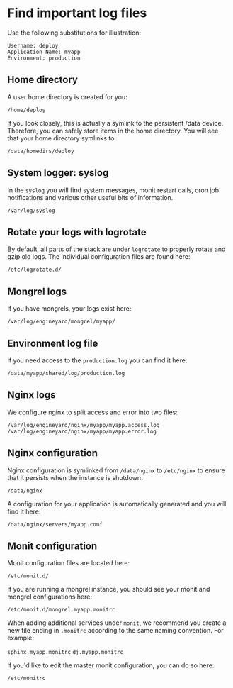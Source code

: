 # Find important log files

Use the following substitutions for illustration:

    Username: deploy
    Application Name: myapp
    Environment: production

## Home directory

A user home directory is created for you:

  `/home/deploy`

If you look closely, this is actually a symlink to the persistent /data device. Therefore, you can safely store items in the home directory. You will see that your home directory symlinks to:

  `/data/homedirs/deploy`

## System logger: syslog

In the `syslog` you will find system messages, monit restart calls, cron job notifications and various other useful bits of information.

  `/var/log/syslog`

## Rotate your logs with logrotate

By default, all parts of the stack are under `logrotate` to properly rotate and gzip old logs. The individual configuration files are found here:

  `/etc/logrotate.d/`

## Mongrel logs

If you have mongrels, your logs exist here: 

  `/var/log/engineyard/mongrel/myapp/`

## Environment log file

If you need access to the `production.log` you can find it here:

  `/data/myapp/shared/log/production.log`

## Nginx logs

We configure nginx to split access and error into two files:

  `/var/log/engineyard/nginx/myapp/myapp.access.log`
  `/var/log/engineyard/nginx/myapp/myapp.error.log`

## Nginx configuration

Nginx configuration is symlinked from `/data/nginx` to `/etc/nginx` to ensure that it persists when the instance is shutdown.

  `/data/nginx`

A configuration for your application is automatically generated and you will find it here:

  `/data/nginx/servers/myapp.conf`

## Monit configuration

Monit configuration files are located here:

  `/etc/monit.d/`

If you are running a mongrel instance, you should see your monit and mongrel configurations here:

  `/etc/monit.d/mongrel.myapp.monitrc`

When adding additional services under `monit`, we recommend you create a new file ending in `.monitrc` according to the same naming convention.  For example:

  `sphinx.myapp.monitrc`
  `dj.myapp.monitrc`

If you'd like to edit the master monit configuration, you can do so here:

  `/etc/monitrc`